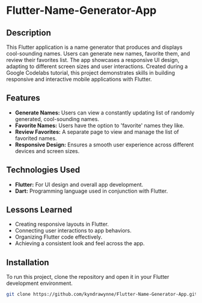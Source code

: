 # Flutter-Name-Generator-App

## Description
This Flutter application is a name generator that produces and displays cool-sounding names. Users can generate new names, favorite them, and review their favorites list. The app showcases a responsive UI design, adapting to different screen sizes and user interactions. Created during a Google Codelabs tutorial, this project demonstrates skills in building responsive and interactive mobile applications with Flutter.

## Features
- **Generate Names:** Users can view a constantly updating list of randomly generated, cool-sounding names.
- **Favorite Names:** Users have the option to 'favorite' names they like.
- **Review Favorites:** A separate page to view and manage the list of favorited names.
- **Responsive Design:** Ensures a smooth user experience across different devices and screen sizes.

## Technologies Used
- **Flutter:** For UI design and overall app development.
- **Dart:** Programming language used in conjunction with Flutter.

## Lessons Learned
- Creating responsive layouts in Flutter.
- Connecting user interactions to app behaviors.
- Organizing Flutter code effectively.
- Achieving a consistent look and feel across the app.

## Installation
To run this project, clone the repository and open it in your Flutter development environment.

```bash
git clone https://github.com/kyndrawynne/Flutter-Name-Generator-App.git

